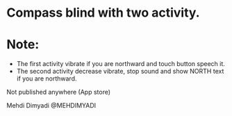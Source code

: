 # Compass blind with two activity.

# Note:
* The first activity vibrate if you are northward and touch button speech it.
* The second activity decrease vibrate, stop sound and show NORTH text if you are northward.


Not published anywhere (App store)

Mehdi Dimyadi
@MEHDIMYADI
